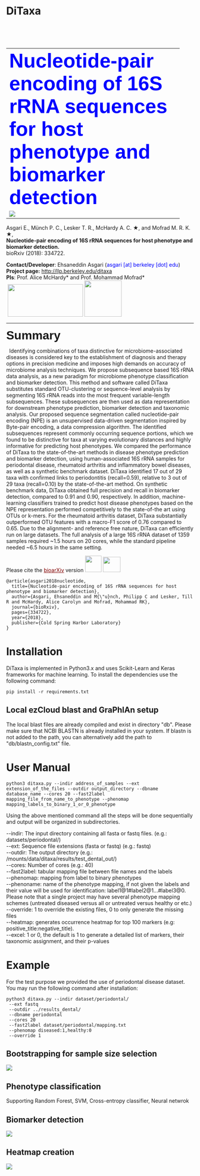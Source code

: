 # DiTaxa
<table style="height: 48px; width: 812px;">
<table style="width: 802px;">
<tbody>
<tr>
<td style="width: 450px;" colspan="2"><span style="font-size: 40pt; font-family: helvetica,arial,sans-serif;"><span style="color: #0000ff;"><strong>Nucleotide-pair encoding of 16S rRNA sequences for host phenotype and biomarker detection</strong></span></span></td>
</tr>
<tr>
<td style="width: 450px;background-color: white;" colspan="2"><img src="https://user-images.githubusercontent.com/8551117/40691993-7b6e0014-63af-11e8-9289-c3b842aff9f6.png"/></td>
</tr>
</tbody>
</table>


Asgari E., Münch P. C., Lesker T. R., McHardy A. C. &#9733;, and Mofrad M. R. K. &#9733;,<br/>
<b>Nucleotide-pair encoding of 16S rRNA sequences for host phenotype and biomarker detection.</b><br/>
bioRxiv (2018): 334722.


<strong>Contact/Developer</strong>: Ehsaneddin Asgari (<span style="color: #0000ff;">asgari [at] berkeley [dot] edu</span>)
<br/>
<strong>Project page:</strong> <a href="http://llp.berkeley.edu/ditaxa">http://llp.berkeley.edu/ditaxa</a>
<br/>
<strong>PIs</strong>: Prof. Alice McHardy* and Prof. Mohammad Mofrad*
<br/>
 <img class="alignnone wp-image-125" src="http://llp.berkeley.edu/wp-content/uploads/2018/01/Logo_HZI_2x1-300x129.png" alt="" width="202" height="87" /> <img class="alignnone size-full wp-image-9" src="http://llp.berkeley.edu/wp-content/uploads/2018/01/logo_ucb2-e1516672757796.png" alt="" width="100" height="97" />       

<hr />

<span style="font-family: helvetica,arial,sans-serif; font-size: 24pt;"><strong>Summary</strong></span>

&nbsp;
Identifying combinations of taxa distinctive for microbiome-associated diseases is considered key to the establishment of diagnosis and therapy options in precision medicine and imposes high demands on accuracy of microbiome analysis techniques. We propose subsequence based 16S rRNA data analysis, as a new paradigm for microbiome phenotype classification and biomarker detection. This method and software called DiTaxa substitutes standard OTU-clustering or sequence-level analysis by segmenting 16S rRNA reads into the most frequent variable-length subsequences. These subsequences are then used as data representation for downstream phenotype prediction, biomarker detection and taxonomic analysis. Our proposed sequence segmentation called nucleotide-pair encoding (NPE) is an unsupervised data-driven segmentation inspired by Byte-pair encoding, a data compression algorithm. The identified subsequences represent commonly occurring sequence portions, which we found to be distinctive for taxa at varying evolutionary distances and highly informative for predicting host phenotypes.
We compared the performance of DiTaxa to the state-of-the-art methods in disease phenotype prediction and biomarker detection, using human-associated 16S rRNA samples for periodontal disease, rheumatoid arthritis and inflammatory bowel diseases, as well as a synthetic benchmark dataset. DiTaxa identified 17 out of 29 taxa with confirmed links to periodontitis (recall=0.59), relative to 3 out of 29 taxa (recall=0.10) by the state-of-the-art method. On synthetic benchmark data, DiTaxa obtained full precision and recall in biomarker detection, compared to 0.91 and 0.90, respectively. In addition, machine-learning classifiers trained to predict host disease phenotypes based on the NPE representation performed competitively to the state-of-the art using OTUs or k-mers. For the rheumatoid arthritis dataset, DiTaxa substantially outperformed OTU features with a macro-F1 score of 0.76 compared to 0.65. Due to the alignment- and reference free nature, DiTaxa can efficiently run on large datasets. The full analysis of a large 16S rRNA dataset of 1359 samples required ~1.5 hours on 20 cores, while the standard pipeline needed ~6.5 hours in the same setting.
&nbsp;</td>
</tr>
</tbody>

</table>

Please cite the <a style="color: #800000;" href="https://www.biorxiv.org/content/early/2018/01/31/255018">bioarXiv</a> version  <a href="https://www.biorxiv.org/highwire/citation/78275/bibtext"><img class="alignnone wp-image-142" src="http://llp.berkeley.edu/wp-content/uploads/2018/01/bibtex-icon.png" alt="" width="44" height="44" /></a> <a href="https://www.biorxiv.org/highwire/citation/78275/mendeley"><img class="alignnone wp-image-143" src="http://llp.berkeley.edu/wp-content/uploads/2018/01/Apps-Mendeley-icon-150x150.png" alt="" width="47" height="41" /></a>

```
@article{asgari2018nucleotide,
  title={Nucleotide-pair encoding of 16S rRNA sequences for host phenotype and biomarker detection},
  author={Asgari, Ehsaneddin and M{\"u}nch, Philipp C and Lesker, Till R and McHardy, Alice Carolyn and Mofrad, Mohammad RK},
  journal={bioRxiv},
  pages={334722},
  year={2018},
  publisher={Cold Spring Harbor Laboratory}
}

```



<h1>Installation</h1>

DiTaxa is implemented in Python3.x and uses Scikit-Learn and Keras frameworks for machine learning. To install the dependencies use the following command:
```
pip install -r requirements.txt
```


<h2>Local ezCloud blast and GraPhlAn setup</h2>

The local blast files are already compiled and exist in directory "db".
Please make sure that NCBI BLASTN is already installed in your system.
If blastn is not added to the path, you can alternatively add the path to
"db/blastn_config.txt" file.

<h1> User Manual </h1>

```
python3 ditaxa.py --indir address_of_samples --ext extension_of_the_files --outdir output_directory --dbname database_name --cores 20 --fast2label mapping_file_from_name_to_phenotype --phenomap mapping_labels_to_binary_1_or_0_phenotype
```

Using the above mentioned command all the steps will be done sequentially and output will be organized in subdirectories.

--indir: The input directory containing all fasta or fastq files. (e.g.: datasets/periodontal/)<br/>
--ext: Sequence file extensions (fasta or fastq) (e.g.: fastq)<br/>
--outdir: The output directory (e.g.: /mounts/data/ditaxa/results/test_dental_out/)<br/>
--cores: Number of cores (e.g.: 40)<br/>
--fast2label: tabular mapping file between file names and the labels<br/>
--phenomap: mapping from label to binary phenotypes<br/>
--phenoname: name of the phenotype mapping, if not given the labels and their value will be used for identification: label1@1#label2@1...#label3@0. Please note that a single project may have several phenotype mapping schemes (untreated diseased versus all or untreated versus healthy or etc.)<br/>
--override: 1 to override the existing files, 0 to only generate the missing files<br/>
--heatmap: generates occurrence heatmap for top 100 markers (e.g:  positive_title:negative_title).<br/>
--excel: 1 or 0, the default is 1 to generate a detailed list of markers, their taxonomic assignment, and their p-values<br/>

<h1> Example </h1>

For the test purpose we provided the use of periodontal disease dataset. You may run the following command after installation:

```
python3 ditaxa.py --indir dataset/periodontal/
 --ext fastq
 --outdir ../results_dental/
 --dbname periodontal
 --cores 20
 --fast2label dataset/periodontal/mapping.txt
 --phenomap diseased:1,healthy:0
 --override 1

```


<h2>Bootstrapping for sample size selection</h2>
<img src="https://user-images.githubusercontent.com/8551117/40692939-f8b2785c-63b4-11e8-9194-c944775bbdf6.png">

<h2>Phenotype classification</h2>
Supporting Random Forest, SVM, Cross-entropy classifier, Neural netwrok

<h2>Biomarker detection</h2>

<img src="https://user-images.githubusercontent.com/8551117/40692994-568c1960-63b5-11e8-999d-ee69917943f5.png"/>


<h2>Heatmap creation</h2>

<img src="https://user-images.githubusercontent.com/8551117/40692895-b01a2a68-63b4-11e8-95d2-fc3727471bca.png"/>



